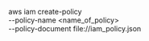 aws iam create-policy \
    --policy-name <name_of_policy> \
    --policy-document file://iam_policy.json
